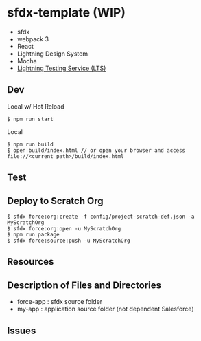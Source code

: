 # sfdx-template (WIP)

- sfdx
- webpack 3
- React
- Lightning Design System
- Mocha
- [Lightning Testing Service (LTS)](https://github.com/forcedotcom/LightningTestingService)

## Dev

Local w/ Hot Reload

```
$ npm run start
```

Local

```
$ npm run build
$ open build/index.html // or open your browser and access file://<current path>/build/index.html
```

## Test

## Deploy to Scratch Org

```
$ sfdx force:org:create -f config/project-scratch-def.json -a MyScratchOrg
$ sfdx force:org:open -u MyScratchOrg
$ npm run package
$ sfdx force:source:push -u MyScratchOrg
```

## Resources


## Description of Files and Directories

- force-app : sfdx source folder
- my-app : application source folder (not dependent Salesforce)

## Issues
